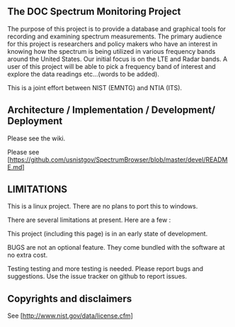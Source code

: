 <h2> The DOC Spectrum Monitoring Project </h2>

The purpose of this project is to provide a database and graphical tools
for recording and examining spectrum measurements.  The primary audience
for this project is researchers and policy makers who have an interest
in knowing how the spectrum is being utilized in various frequency bands
around the United States. Our initial focus is on the LTE and Radar bands.
A user of this project  will be able to pick a frequency band of interest
and explore the data readings etc...(words to be added).

This is a joint effort between NIST (EMNTG) and NTIA (ITS).

<h2> Architecture / Implementation / Development/ Deployment </h2>

Please see the wiki.

Please see [https://github.com/usnistgov/SpectrumBrowser/blob/master/devel/README.md]

<h2> LIMITATIONS </h2>

This is a linux project. There are no plans to port this to windows.

There are several limitations at present. Here are a few :

This project (including this page) is in an early state of development.

BUGS are not an optional feature. They come bundled with the software
at no extra cost.

Testing testing and more testing is needed. Please report bugs and suggestions.
Use the issue tracker on github to report issues.

<h2>Copyrights and disclaimers </h2>


See [http://www.nist.gov/data/license.cfm]

